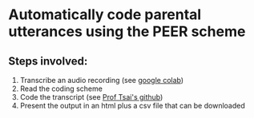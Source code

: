 # Automatically code parental utterances using the PEER scheme
## Steps involved:
1. Transcribe an audio recording (see [google colab](https://github.com/smy1/swlab/blob/main/script/audio2xlsx.ipynb))
2. Read the coding scheme
3. Code the transcript (see [Prof Tsai's github](https://github.com/peculab/autogen_project/blob/main/DRai/DRai.py))
4. Present the output in an html plus a csv file that can be downloaded
